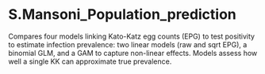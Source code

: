 # S.Mansoni_Population_prediction
Compares four models linking Kato-Katz egg counts (EPG) to test positivity to estimate infection prevalence: two linear models (raw and sqrt EPG), a binomial GLM, and a GAM to capture non-linear effects. Models assess how well a single KK can approximate true prevalence.
